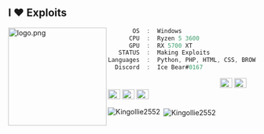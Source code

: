 <h2>I ♥ Exploits</h2>
<img align="left" src="https://c.tenor.com/pcw4us9DIyoAAAAM/we-bare-bears-snow-bear.gif" alt="logo.png" width="200" /> 

```csharp
       OS  :  Windows
      CPU  :  Ryzen 5 3600
      GPU  :  RX 5700 XT
   STATUS  :  Making Exploits
Languages  :  Python, PHP, HTML, CSS, BROWSERJS
  Discord  :  Ice Bear#0167
```
<!--
I stole this from ecriminal
-->
<p align="left">
  &nbsp; &nbsp; &nbsp; &nbsp; &nbsp;&nbsp; &nbsp; &nbsp; &nbsp; &nbsp;&nbsp; &nbsp; &nbsp; &nbsp; &nbsp; &nbsp; &nbsp; &nbsp; &nbsp; &nbsp; &nbsp;&nbsp; &nbsp; &nbsp; &nbsp; &nbsp;&nbsp; &nbsp; &nbsp; &nbsp; &nbsp;
  <img alt="#474342" src="https://via.placeholder.com/15/ADBAC7/000000?text=+" width="25" height="20" />
  <img alt="#fbedf6" src="https://via.placeholder.com/15/6CB6FF/000000?text=+" width="25" height="20" />
  <img alt="#c9594d" src="https://via.placeholder.com/15/F47067/000000?text=+" width="25" height="20" />
  <img alt="#f8b9b2" src="https://via.placeholder.com/15/DCBDFB/000000?text=+" width="25" height="20" />
  <img alt="#f8b9b2" src="https://via.placeholder.com/15/57ab5a/000000?text=+" width="25" height="20" />
</p>
<p><img align="left" src="https://github-readme-stats.vercel.app/api/top-langs?username=TheonlyIcebear&show_icons=true&locale=en&layout=compact&theme=chartreuse-dark" alt="Kingollie2552" /></p>

<p>&nbsp;<img align="center" src="https://github-readme-stats.vercel.app/api?username=TheonlyIcebear&show_icons=true&locale=en&theme=chartreuse-dark" alt="Kingollie2552" /></p>
 
</samp>
 </p
